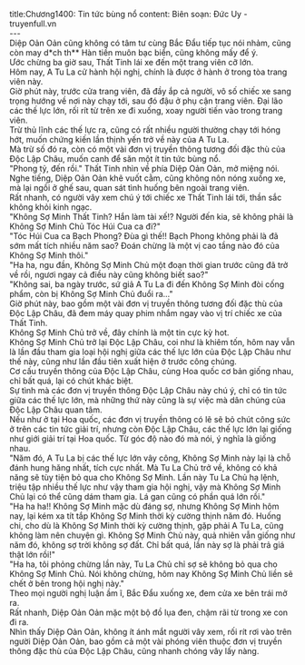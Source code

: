 title:Chương1400: Tin tức bùng nổ
content:
Biên soạn: Đức Uy - truyenfull.vn<br>---<br>Diệp Oản Oản cũng không có tâm tư cùng Bắc Đẩu tiếp tục nói nhảm, cũng còn may d*ch th** Hàn tiền muôn bạc biển, cũng không mấy để ý.<br>Ước chừng ba giờ sau, Thất Tinh lái xe đến một trang viên cỡ lớn.<br>Hôm nay, A Tu La cử hành hội nghị, chính là được ở hành ở trong tòa trang viên này.<br>Giờ phút này, trước cửa trang viên, đã đầy ắp cả người, vô số chiếc xe sang trọng hướng về nơi này chạy tới, sau đó đậu ở phụ cận trang viên. Đại lão các thế lực lớn, rối rít từ trên xe đi xuống, xoay người tiến vào trong trang viên.<br>Trừ thủ lĩnh các thế lực ra, cũng có rất nhiều người thường chạy tới hóng hớt, muốn chứng kiến lần thịnh yến trở về này của A Tu La.<br>Mà trừ số đó ra, còn có một vài đơn vị truyền thông tương đối đặc thù của Độc Lập Châu, muốn canh để săn một ít tin tức bùng nổ.<br>"Phong tỷ, đến rồi." Thất Tinh nhìn về phía Diệp Oản Oản, mở miệng nói.<br>Nghe tiếng, Diệp Oản Oản khẽ vuốt cằm, cũng không nôn nóng xuống xe, mà lại ngồi ở ghế sau, quan sát tình huống bên ngoài trang viên.<br>Rất nhanh, có người vây xem chú ý tới chiếc xe Thất Tinh lái tới, thần sắc không khỏi kinh ngạc.<br>"Không Sợ Minh Thất Tinh? Hắn làm tài xế!? Người đến kia, sẽ không phải là Không Sợ Minh Chủ Tóc Húi Cua ca đi?"<br>"Tóc Húi Cua ca Bạch Phong? Đùa gì thế!! Bạch Phong không phải là đã sớm mất tích nhiều năm sao? Đoán chừng là một vị cao tầng nào đó của Không Sợ Minh thôi."<br>"Ha ha, ngu đần, Không Sợ Minh Chủ một đoạn thời gian trước cũng đã trở về rồi, ngươi ngay cả điều này cũng không biết sao?"<br>"Không sai, ba ngày trước, sứ giả A Tu La đi đến Không Sợ Minh đòi cống phẩm, còn bị Không Sợ Minh Chủ đuổi ra..."<br>Giờ phút này, bao gồm một vài đơn vị truyền thông tương đối đặc thù của Độc Lập Châu, đã đem máy quay phim nhắm ngay vào vị trí chiếc xe của Thất Tinh.<br>Không Sợ Minh Chủ trở về, đây chính là một tin cực kỳ hot.<br>Không Sợ Minh Chủ trở lại Độc Lập Châu, coi như là khiêm tốn, hôm nay vẫn là lần đầu tham gia loại hội nghị giữa các thế lực lớn của Độc Lập Châu như thế này, cũng như lần đầu tiên xuất hiện ở trước công chúng.<br>Cơ cấu truyền thông của Độc Lập Châu, cùng Hoa quốc cơ bản giống nhau, chỉ bất quá, lại có chút khác biệt.<br>Sự tình mà các đơn vị truyền thông Độc Lập Châu này chú ý, chỉ có tin tức giữa các thế lực lớn, mà những thứ này cũng là sự việc mà dân chúng của Độc Lập Châu quan tâm.<br>Nếu như ở tại Hoa quốc, các đơn vị truyền thông có lẽ sẽ bỏ chút công sức ở trên các tin tức giải trí, nhưng còn Độc Lập Châu, các thế lực lớn lại giống như giới giải trí tại Hoa quốc. Từ góc độ nào đó mà nói, ý nghĩa là giống nhau.<br>"Năm đó, A Tu La bị các thế lực lớn vây công, Không Sợ Minh này lại là chỗ đánh hung hăng nhất, tích cực nhất. Mà Tu La Chủ trở về, không có khả năng sẽ tùy tiện bỏ qua cho Không Sợ Minh. Lần này Tu La Chủ hạ lệnh, triệu tập nhiều thế lực như vậy tham gia hội nghị, vậy mà Không Sợ Minh Chủ lại có thể cũng dám tham gia. Lá gan cũng có phần quá lớn rồi."<br>"Ha ha ha!! Không Sợ Minh mặc dù đáng sợ, nhưng Không Sợ Minh hôm nay, lại kém xa tít tắp Không Sợ Minh thời kỳ cường thịnh năm đó. Huống chi, cho dù là Không Sợ Minh thời kỳ cường thịnh, gặp phải A Tu La, cũng không làm nên chuyện gì. Không Sợ Minh Chủ này, quả nhiên vẫn giống như năm đó, không sợ trời không sợ đất. Chỉ bất quá, lần này sợ là phải trả giá thật lớn rồi!"<br>"Ha ha, tôi phỏng chừng lần này, Tu La Chủ chỉ sợ sẽ không bỏ qua cho Không Sợ Minh Chủ. Nói không chừng, hôm nay Không Sợ Minh Chủ liền sẽ chết ở bên trong hội nghị này."<br>Theo mọi người nghị luận ầm ĩ, Bắc Đẩu xuống xe, đem cửa xe bên trái mở ra.<br>Rất nhanh, Diệp Oản Oản mặc một bộ đồ lụa đen, chậm rãi từ trong xe con đi ra.<br>Nhìn thấy Diệp Oản Oản, không ít ánh mắt người vây xem, rối rít rơi vào trên người Diệp Oản Oản, bao gồm cả một vài phóng viên thuộc đơn vị truyền thông đặc thù của Độc Lập Châu, cũng nhanh chóng vây lấy nàng.
